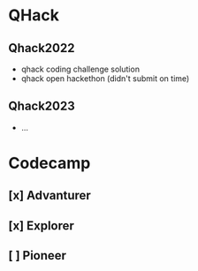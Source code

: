 # QHack
## Qhack2022
- qhack coding challenge solution
- qhack open hackethon (didn't submit on time)
## Qhack2023
- ...

# Codecamp
## [x] Advanturer
## [x] Explorer
## [ ] Pioneer